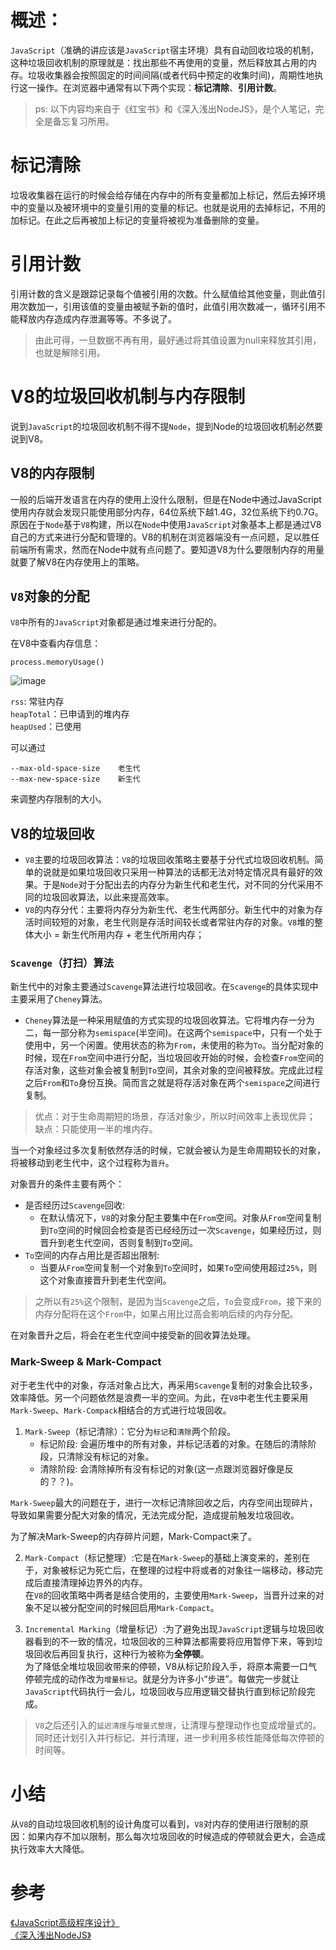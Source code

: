 # 概述：
`JavaScript`（准确的讲应该是`JavaScript`宿主环境）具有自动回收垃圾的机制，这种垃圾回收机制的原理就是：找出那些不再使用的变量，然后释放其占用的内存。垃圾收集器会按照固定的时间间隔(或者代码中预定的收集时间)，周期性地执行这一操作。在浏览器中通常有以下两个实现：**标记清除**、**引用计数**。

> ps: 以下内容均来自于《红宝书》和《深入浅出NodeJS》，是个人笔记，完全是备忘复习所用。

# 标记清除
垃圾收集器在运行的时候会给存储在内存中的所有变量都加上标记，然后去掉环境中的变量以及被环境中的变量引用的变量的标记。也就是说用的去掉标记，不用的加标记。在此之后再被加上标记的变量将被视为准备删除的变量。

# 引用计数
引用计数的含义是跟踪记录每个值被引用的次数。什么赋值给其他变量，则此值引用次数加一，引用该值的变量由被赋予新的值时，此值引用次数减一，循环引用不能释放内存造成内存泄漏等等。不多说了。

> 由此可得，一旦数据不再有用，最好通过将其值设置为null来释放其引用，也就是解除引用。

# V8的垃圾回收机制与内存限制
说到`JavaScript`的垃圾回收机制不得不提`Node`，提到Node的垃圾回收机制必然要说到V8。

## V8的内存限制
一般的后端开发语言在内存的使用上没什么限制，但是在Node中通过JavaScript使用内存就会发现只能使用部分内存，64位系统下越1.4G，32位系统下约0.7G。原因在于`Node`基于`V8`构建，所以在`Node`中使用`JavaScript`对象基本上都是通过V8自己的方式来进行分配和管理的。V8的机制在浏览器端没有一点问题，足以胜任前端所有需求，然而在Node中就有点问题了。要知道V8为什么要限制内存的用量就要了解V8在内存使用上的策略。

## `V8`对象的分配
`V8`中所有的`JavaScript`对象都是通过堆来进行分配的。

在V8中查看内存信息：
```node
process.memoryUsage()
```
![image](https://user-gold-cdn.xitu.io/2018/11/1/166cf685148f35a5?w=254&h=86&f=png&s=20350)

`rss`: 常驻内存<br />
`heapTotal`：已申请到的堆内存<br />
`heapUsed`：已使用<br />

可以通过
```node
--max-old-space-size	老生代
--max-new-space-size	新生代
```
来调整内存限制的大小。

## V8的垃圾回收
+ `V8`主要的垃圾回收算法：`V8`的垃圾回收策略主要基于分代式垃圾回收机制。简单的说就是如果垃圾回收只采用一种算法的话都无法对特定情况具有最好的效果。于是`Node`对于分配出去的内存分为新生代和老生代，对不同的分代采用不同的垃圾回收算法，以此来提高效率。
+ `V8`的内存分代：主要将内存分为新生代、老生代两部分。新生代中的对象为存活时间较短的对象，老生代则是存活时间较长或者常驻内存的对象。`V8`堆的整体大小 = 新生代所用内存 + 老生代所用内存；

### `Scavenge`（打扫）算法
新生代中的对象主要通过`Scavenge`算法进行垃圾回收。在`Scavenge`的具体实现中主要采用了`Cheney`算法。
   + `Cheney`算法是一种采用赋值的方式实现的垃圾回收算法。它将堆内存一分为二，每一部分称为`semispace`(半空间)。在这两个`semispace`中，只有一个处于使用中，另一个闲置。使用状态的称为`From`，未使用的称为`To`。当分配对象的时候，现在`From`空间中进行分配，当垃圾回收开始的时候，会检查`From`空间的存活对象，这些对象会被复制到`To`空间，其余对象的空间被释放。完成此过程之后`From`和`To`身份互换。简而言之就是将存活对象在两个`semispace`之间进行复制。
> 优点：对于生命周期短的场景，存活对象少，所以时间效率上表现优异；<br />缺点：只能使用一半的堆内存。

当一个对象经过多次复制依然存活的时候，它就会被认为是生命周期较长的对象，将被移动到老生代中，这个过程称为`晋升`。

对象晋升的条件主要有两个：
+ 是否经历过`Scavenge`回收:
   + 在默认情况下，`V8`的对象分配主要集中在`From`空间。对象从`From`空间复制到`To`空间的时候回会检查是否已经经历过一次`Scavenge`，如果经历过，则晋升到老生代空间，否则复制到`To`空间。
+ `To`空间的内存占用比是否超出限制:
   + 当要从`From`空间复制一个对象到`To`空间时，如果`To`空间使用超过`25%`，则这个对象直接晋升到老生代空间。

> 之所以有`25%`这个限制，是因为当`Scavenge`之后，`To`会变成`From`，接下来的内存分配将在这个`From`中，如果占用比过高会影响后续的内存分配。

在对象晋升之后，将会在老生代空间中接受新的回收算法处理。

### Mark-Sweep & Mark-Compact
对于老生代中的对象，存活对象占比大，再采用`Scavenge`复制的对象会比较多，效率降低。另一个问题依然是浪费一半的空间。为此，在`V8`中老生代主要采用`Mark-Sweep`、`Mark-Compack`相结合的方式进行垃圾回收。
1. `Mark-Sweep`（标记清除）：它分为`标记`和`清除`两个阶段。
   + 标记阶段: 会遍历堆中的所有对象，并标记活着的对象。在随后的清除阶段，只清除没有标记的对象。
   + 清除阶段: 会清除掉所有没有标记的对象(这一点跟浏览器好像是反的？？)。

`Mark-Sweep`最大的问题在于，进行一次标记清除回收之后，内存空间出现碎片，导致如果需要分配大对象的情况，无法完成分配，造成提前触发垃圾回收。

为了解决Mark-Sweep的内存碎片问题，Mark-Compact来了。

2. `Mark-Compact`（标记整理）:它是在`Mark-Sweep`的基础上演变来的，差别在于，对象被标记为死亡后，在整理的过程中将或者的对象往一端移动，移动完成后直接清理掉边界外的内存。<br />
在`V8`的回收策略中两者是结合使用的，主要使用`Mark-Sweep`，当晋升过来的对象不足以被分配空间的时候回启用`Mark-Compact`。

3. `Incremental Marking`（增量标记）:为了避免出现`JavaScript`逻辑与垃圾回收器看到的不一致的情况，垃圾回收的三种算法都需要将应用暂停下来，等到垃圾回收后再回复执行，这种行为被称为**全停顿**。<br />为了降低全堆垃圾回收带来的停顿，V8从标记阶段入手，将原本需要一口气停顿完成的动作改为`增量标记`。就是分为许多小“步进”。每做完一步就让`JavaScript`代码执行一会儿，垃圾回收与应用逻辑交替执行直到标记阶段完成。

> `V8`之后还引入的`延迟清理`与`增量式整理`，让清理与整理动作也变成增量式的。同时还计划引入并行标记、并行清理，进一步利用多核性能降低每次停顿的时间等。

# 小结
从`V8`的自动垃圾回收机制的设计角度可以看到，`V8`对内存的使用进行限制的原因：如果内存不加以限制，那么每次垃圾回收的时候造成的停顿就会更大，会造成执行效率大大降低。

# 参考
[《JavaScript高级程序设计》](https://baike.baidu.com/item/JavaScript%E9%AB%98%E7%BA%A7%E7%A8%8B%E5%BA%8F%E8%AE%BE%E8%AE%A1/10576650?fr=aladdin)<br />
[《深入浅出NodeJS》](https://github.com/JacksonTian/diveintonode_examples)

